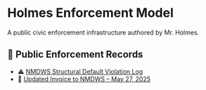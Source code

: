 # Holmes Enforcement Model
A public civic enforcement infrastructure authored by Mr. Holmes.
## 📂 Public Enforcement Records

- ⚠️ [NMDWS Structural Default Violation Log](https://github.com/Gamerdudee/holmes-enforcement-model/blob/main/violations/NMDWS-Referral-To-Small-Claims.md)
- 🧾 [Updated Invoice to NMDWS – May 27, 2025](https://github.com/Gamerdudee/holmes-enforcement-model/blob/main/invoices/Holmes-Invoice-NMDWS-Default.md)
